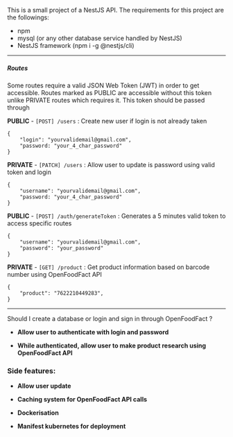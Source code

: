 This is a small project of a NestJS API.
The requirements for this project are the followings:

- npm
- mysql (or any other database service handled by NestJS)
- NestJS framework (npm i -g @nestjs/cli)

-----

##### **Routes**

Some routes require a valid JSON Web Token (JWT) in order to get accessible.
Routes marked as PUBLIC are accessible without this token unlike PRIVATE routes which requires it.
This token should be passed through 

**PUBLIC** - `[POST] /users` : Create new user if login is not already taken
```
{
    "login": "yourvalidemail@gmail.com",
    "password: "your_4_char_password"
}
```


**PRIVATE** - `[PATCH] /users` : Allow user to update is password using valid token and login
```
{
    "username": "yourvalidemail@gmail.com",
    "password: "your_4_char_password"
}
```


**PUBLIC** - `[POST] /auth/generateToken` : Generates a 5 minutes valid token to access specific routes
```
{
    "username": "yourvalidemail@gmail.com",
    "password": "your_password"
}
```


**PRIVATE** - `[GET] /product` : Get product information based on barcode number using OpenFoodFact API
```
{
    "product": "7622210449283",
}
```

-----

 Should I create a database or login and sign in through OpenFoodFact ?
 
 - **Allow user to authenticate with login and password**

 - **While authenticated, allow user to make product research using OpenFoodFact API**


### Side features:

- **Allow user update**

- **Caching system for OpenFoodFact API calls**

- **Dockerisation**

- **Manifest kubernetes for deployment**